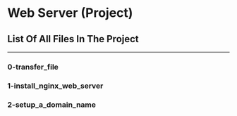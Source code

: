 # Web Server (Project)
## List Of All Files In The Project
---
### 0-transfer_file

### 1-install_nginx_web_server

### 2-setup_a_domain_name

### 
